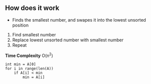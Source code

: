 ## How does it work
- Finds the smallest number, and swapes it into the lowest unsorted position

1. Find smallest number
2. Replace lowest unsorted number with smallest number
3. Repeat

**Time Complexity**
O(n<sup>2</sup>)

```
int min = A[0]
for i in range(len(A))
	if A[i] < min
		min = A[i]


```